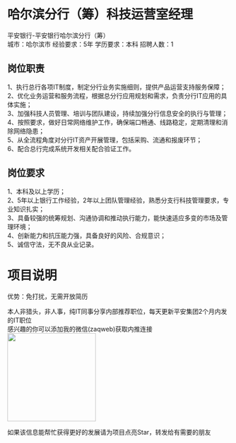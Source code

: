 # 哈尔滨分行（筹）科技运营室经理
平安银行-平安银行哈尔滨分行（筹）  
城市：哈尔滨市 经验要求：5年 学历要求：本科  招聘人数：1

## 岗位职责
1、执行总行各项IT制度，制定分行业务实施细则，提供产品运营支持服务保障；   
2、优化业务运营和服务流程，根据总分行应用规划和需求，负责分行IT应用的具体实施；   
3、加强科技人员管理、培训与团队建设，持续加强分行信息安全的执行与管理；   
4、按照要求，做好日常网络维护工作，确保端口畅通、线路稳定，定期清理和消除网络隐患；   
5、从全流程角度对分行IT资产开展管理，包括采购、流通和报废环节；   
6、配合总行完成系统开发相关配合验证工作。

## 岗位要求
1、本科及以上学历；   
2、5年以上银行工作经验，2年以上团队管理经验，熟悉分支行科技管理要求，专业知识扎实；   
3、具备较强的统筹规划、沟通协调和推动执行能力，能快速适应多变的市场及管理环境；   
4、创新能力和抗压能力强，具备良好的风险、合规意识；   
5、诚信守法，无不良从业记录。

# 项目说明

优势：免打扰，无需开放简历

本人非猎头，非人事，纯IT同事分享内部推荐职位，每天更新平安集团2个月内发的IT职位  
感兴趣的你可以添加我的微信(zaqweb)获取内推连接  
<img src="https://github.com/zaqweb/PA-IT-JOBS/blob/master/WechatICode.jpeg"  height="200" width="200">

如果该信息能帮忙获得更好的发展请为项目点亮Star，转发给有需要的朋友




